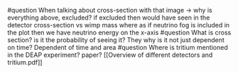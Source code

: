 #question When talking about cross-section with that image → why is everything above, excluded?
	if excluded then would have seen in the detector
	cross-section vs wimp mass
	where as if neutrino fog is included in the plot then we have neutrino energy on the x-axis
#question What is cross section? is it the probability of seeing it? They why is it not just dependent on time?
	Dependent of time and area
#question Where is tritium mentioned in the DEAP experiment? paper? [[Overview of different detectors and tritium.pdf]]
